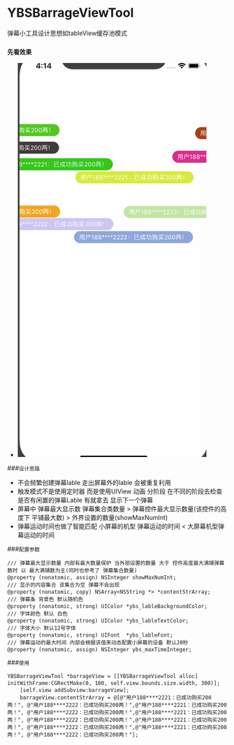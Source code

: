 # YBSBarrageViewTool
弹幕小工具设计思想如tableView缓存池模式
### ````先看效果````
- ![Alt text](https://github.com/GitHubYYBS/YBSBarrageViewTool/blob/master/%E6%95%88%E6%9E%9C%E5%9B%BE.gif?raw=true)

###````设计思路````
- 不会频繁创建弹幕lable 走出屏幕外的lable 会被重复利用
- 触发模式不是使用定时器 而是使用UIView 动画 分阶段 在不同的阶段去检查是否有闲置的弹幕Lable 有就拿去 显示下一个弹幕
- 屏幕中 弹幕最大显示数 弹幕集合类数量 > 弹幕控件最大显示数量(该控件的高度下 平铺最大数) > 外界设置的数量(showMaxNumInt)
- 弹幕运动时间也做了智能匹配 小屏幕的机型 弹幕运动的时间 < 大屏幕机型弹幕运动的时间
    
###````配置参数````

````
/// 弹幕最大显示数量 内部有最大数量保护 当外部设置的数量 大于 控件高度最大满铺弹幕数时 以 最大满铺数为主(同时也参考了 弹幕集合数量)
@property (nonatomic, assign) NSInteger showMaxNumInt;
/// 显示的内容集合 该集合为空 弹幕不会出现
@property (nonatomic, copy) NSArray<NSString *> *contentStrArray;
/// 弹幕条 背景色 默认随机色
@property (nonatomic, strong) UIColor *ybs_lableBackgroundColor;
/// 字体颜色 默认 白色
@property (nonatomic, strong) UIColor *ybs_lableTextColor;
/// 字体大小 默认12号字体 
@property (nonatomic, strong) UIFont  *ybs_lableFont;
/// 弹幕运动的最大时间 内部会根据该值来动态配置小屏幕的设备 默认20秒
@property (nonatomic, assign) NSInteger ybs_maxTimeInteger;
````

###````使用````
````
YBSBarrageViewTool *barrageView = [[YBSBarrageViewTool alloc] initWithFrame:CGRectMake(0, 100, self.view.bounds.size.width, 300)];
    [self.view addSubview:barrageView];
    barrageView.contentStrArray = @[@"用户188****2221：已成功购买200两！", @"用户188****2222：已成功购买200两！",@"用户188****2221：已成功购买200两！", @"用户188****2222：已成功购买200两！",@"用户188****2221：已成功购买200两！", @"用户188****2222：已成功购买200两！",@"用户188****2221：已成功购买200两！", @"用户188****2222：已成功购买200两！",@"用户188****2221：已成功购买200两！", @"用户188****2222：已成功购买200两！"];
````

